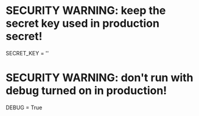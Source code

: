 # SECURITY WARNING: keep the secret key used in production secret!
SECRET_KEY = '<SECRET KEY>'

# SECURITY WARNING: don't run with debug turned on in production!
DEBUG = True